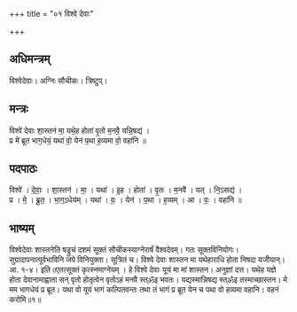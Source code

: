 +++
title = "०१ विश्वे देवाः"

+++
## अधिमन्त्रम्
विश्वेदेवाः। अग्निः सौचीकः। त्रिष्टुप्।

## मन्त्रः
विश्वे॑ देवाः शा॒स्तन॑ मा॒ यथे॒ह होता॑ वृ॒तो म॒नवै॒ यन्नि॒षद्य॑ ।  
प्र मे॑ ब्रूत भाग॒धेयं॒ यथा॑ वो॒ येन॑ प॒था ह॒व्यमा वो॒ वहा॑नि ॥

## पदपाठः
विश्वे॑ । दे॒वाः॒ । शा॒स्तन॑ । मा॒ । यथा॑ । इ॒ह । होता॑ । वृ॒तः । म॒नवै॑ । यत् । नि॒ऽसद्य॑ ।  
प्र । मे॒ । ब्रू॒त॒ । भा॒ग॒ऽधेय॑म् । यथा॑ । वः॒ । येन॑ । प॒था । ह॒व्यम् । आ । वः॒ । वहा॑नि ॥

## भाष्यम्
विश्वेदेवाः शास्तनेति षड्रुचं दशमं सूक्तं सौचीकस्याग्नेरार्षं वैश्वदेवम्। गतः सूक्तविनियोगः। सुग्रादापनात्पूर्वभाविनि जपे विनियुक्ता। सूत्रितं च। विश्वे देवाः शास्तन मा यथेहाराधि होता निषदा यजीयान्। आ. १-४। इति॥एतत्सूक्तं कृत्स्नमाग्नेयम् । हे विश्वे देवाः यूयं मा मां शास्तन। अनुज्ञां दत्त। यथेह यज्ञे होता देवानामाह्वाता सन् वृतो होतृत्वेन वृतोऽहं मनवै स्त्ॐइ भवतः। यद्यस्मान्निषद्य स्त्ॐइ तस्माच्छास्तन। मे मम भागधेयं प्र ब्रूत। यथा वो यूयं भागं कल्पितवन्तः तथा तं भागं प्र ब्रूत येन च पथा वो हव्यमा वहानि। वहनं करोमि॥१॥